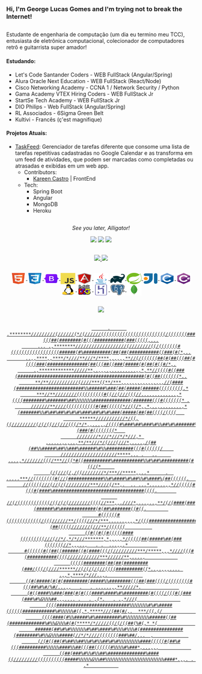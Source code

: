 ### Hi, I'm George Lucas Gomes and I'm trying not to break the Internet!
##
<p> Estudante de engenharia de computação (um dia eu termino meu TCC), entusiasta de eletrônica computacional, colecionador de computadores retrô e guitarrista super amador! </p>

#### Estudando:
- Let's Code Santander Coders - WEB FullStack (Angular/Spring)
- Alura Oracle Next Education - WEB FullStack (React/Node)
- Cisco Networking Academy - CCNA 1 / Network Security / Python
- Gama Academy VTEX Hiring Coders - WEB FullStack Jr
- StartSe Tech Academy - WEB FullStack Jr
- DIO Philips - Web FullStack (Angular/Spring)
- RL Associados - 6Sigma Green Belt
- Kultivi - Francês (ç'est magnifique)

#### Projetos Atuais:
- [TaskFeed](https://github.com/gomesgeorgelucas/TaskFeed): Gerenciador de tarefas diferente que consome uma lista de tarefas repetitivas cadastradas no Google Calendar e as transforma em um feed de atividades, que podem ser marcadas como completadas ou atrasadas e exibidas em um web app.
  - Contributors:
    - [Kareen Castro](https://github.com/kareenketleen) | FrontEnd
  - Tech:
    - Spring Boot
    - Angular
    - MongoDB
    - Heroku
##
<div align="center"><p><em>See you later, Alligator!<em></p></div>
<div align="center">
  <a href="https://www.linkedin.com/in/gomesgeorgelucas/" target="_blank"><img src="https://img.shields.io/badge/-LinkedIn-%230077B5?style=for-the-badge&logo=linkedin&logoColor=white" target="_blank"></a>
  <a href = "mailto:gomes.georgelucas@gmail.com"><img src="https://img.shields.io/badge/-Gmail-%23333?style=for-the-badge&logo=gmail&logoColor=white" target="_blank"></a>
  <a href="https://discord.com/users/George%20Lucas%20Gomes#4182/" target="_blank"><img src="https://img.shields.io/badge/Discord-7289DA?style=for-the-badge&logo=discord&logoColor=white" target="_blank"></a>
  </div>


##

<div align="center">
  <a href="https://github.com/gomesgeorgelucas">
  <img height="180em" src="https://github-readme-stats.vercel.app/api?username=gomesgeorgelucas&show_icons=true&theme=chartreuse-dark&include_all_commits=true&count_private=true"/>
  <img height="180em" src="https://github-readme-stats.vercel.app/api/top-langs/?username=gomesgeorgelucas&layout=compact&langs_count=7&theme=dark"/>  
</div>
 
  ##
  
  <div align="center">
    <img align="center" alt="gomesgeorgelucas-HTML" height="30" width="40" src="https://raw.githubusercontent.com/devicons/devicon/master/icons/html5/html5-original.svg">
    <img align="center" alt="gomesgeorgelucas-CSS" height="30" width="40" src="https://raw.githubusercontent.com/devicons/devicon/master/icons/css3/css3-original.svg">
  <img align="center" alt="gomesgeorgelucas-BS" height="30" width="40" src="https://raw.githubusercontent.com/devicons/devicon/master/icons/bootstrap/bootstrap-original.svg">
   <img align="center" alt="gomesgeorgelucas-JS" height="30" width="40" src="https://raw.githubusercontent.com/devicons/devicon/master/icons/javascript/javascript-original.svg">
   <img align="center" alt="gomesgeorgelucas-Angular" height="30" width="40" src="https://raw.githubusercontent.com/devicons/devicon/master/icons/angularjs/angularjs-original.svg">
   <img align="center" alt="gomesgeorgelucas-Java" height="30" width="40" src="https://raw.githubusercontent.com/devicons/devicon/master/icons/java/java-original.svg">
   <img align="center" alt="gomesgeorgelucas-Gradle" height="30" width="40" src="https://raw.githubusercontent.com/devicons/devicon/master/icons/gradle/gradle-plain.svg">
   <img align="center" alt="gomesgeorgelucas-Spring" height="30" width="40" src="https://raw.githubusercontent.com/devicons/devicon/master/icons/spring/spring-original.svg">
   <img align="center" alt="gomesgeorgelucas-IntelliJ" height="30" width="40" src="https://raw.githubusercontent.com/devicons/devicon/master/icons/intellij/intellij-original.svg">
   <img align="center" alt="gomesgeorgelucas-C" height="30" width="40" src="https://raw.githubusercontent.com/devicons/devicon/master/icons/c/c-original.svg">
   <img align="center" alt="gomesgeorgelucas-CSharp" height="30" width="40" src="https://raw.githubusercontent.com/devicons/devicon/master/icons/csharp/csharp-original.svg">
   <img align="center" alt="gomesgeorgelucas-Linux" height="30" width="40" src="https://raw.githubusercontent.com/devicons/devicon/master/icons/linux/linux-original.svg">
  <img align="center" alt="gomesgeorgelucas-DOS" height="30" width="40" src="https://raw.githubusercontent.com/devicons/devicon/master/icons/msdos/msdos-original.svg">
  <img align="center" alt="gomesgeorgelucas-Heroku" height="30" width="40" src="https://raw.githubusercontent.com/devicons/devicon/master/icons/heroku/heroku-original.svg">
  <img align="center" alt="gomesgeorgelucas-PostgreSQL" height="30" width="40" src="https://raw.githubusercontent.com/devicons/devicon/master/icons/postgresql/postgresql-original.svg">
  <img align="center" alt="gomesgeorgelucas-MongoDB" height="30" width="40" src="https://raw.githubusercontent.com/devicons/devicon/master/icons/mongodb/mongodb-original.svg">
  </div>

  
  
##
  <div align="center">
    <img src="https://raw.githubusercontent.com/gomesgeorgelucas/gomesgeorgelucas/fb383b8a41f857ead079b86328825189cb885b49/github-contribution-grid-snake.svg"/>
  <div>
    
##
    
          .      .********/////////(//////(*/(//////((((((((((((((((((((((((/(((((((###(((##(########(#(((###########(###(((((,...
          ... .,********///////////////////(////////((/(((((((#((((((((((((((((((######(#%##########(##(##(###########((###(#(*,..
           ..,,****,,****/*////**///*/****,,,,,,**//(/((((((##(#(##(((##(#((((###(###############(##(((##((###(#####(#(##(#((#/*,.
          .,*************/////**,.,,,.,.........,,*,**//((((#((###(###############################################(#((##(((((((*..
          **/**///////////(////***((**/***,,,,,,,,,,,,,,,,//(####(#########################%%######%###(##(#####(######(((((((((.*
          ***//**////////((((((((((#((//(///(((//.............,*((((########%#######%##%%%%%%%##############(#######(((#(((((((* .
          ///////**////(((((((((((#(##((((((*//((/*,,*,..,........,*(#######%%#%##%##%#%#%#%###%##%#%#%###(#####(##(##((((/((((   
          ******///////////*/((,((/////////(/(/((//(///(((/*/*,,...,,/((((#%###%##%###%#%%##%#%#######%##%######(###(#((((((((*   
          ////////*///*///*/*///,* ,.....,.,..,**/**///*/(///(///*,....,/(##(##%%#####%##%%###%######%#%%##########(((#((((((/    
          /////////////////////*****... .   ..     ....,*///////(((/***//((*#((##########%###########%%#%##%##########(#((/(*     
          (/(///(/,/((////////*/***//*****,,..*      .  .....***//((((((((#(//(#############%%#%####%#%##%%#%####%(##((((((.      
          //(((((///(//(/(/////////***////(/**,.  .. ...*......,,*//(((((#(((#(####%##################################((((.       
          //(/((((((((((((/((/(/(////////((((//***,,.////*,...,..,**/(/(####(###(######%#%#############(#(##%#######((#((.        
          #((((((#(((((((((((((/(((//////**/((((///*/***......,,,,*/(((#####################(##(((((///////(///**/((((((          
          ((#((#((#(((((####(((((((((///(//*/,*/*///*******,*,,,,,*/(((((##(#####%##(###(((((((//*,,,..,   . .  ...,,.*           
          #((((((#((##((######((#(####(((/(/////////***/*****,,,*////(((#(###########((((////////////***//////**,....,            
          (((((########(##(##(#########(###/(((/(////******//(/(/(/(//((((##########((*..,.,,,.... .,,*,****/*///..,.             
          ((#(#####(#(#(#########(#####%%########(((##(###((((/((((((((#(((##%#%#/%#/...,,   .   . ......,,**/////*.              
          (#((####%%###(###(#(#(((####%####%#%#########(#((((/(((#((###(###%#%&%%%##,,,.... .   . ,(*.   . .,*///(                
          ((((###########################%%%%%%%#%#%#####((((((############%#%%%%%#((,*,*****///(##(#/,.  ***/((.(/               
          ((((####(#%%#####%#%#########%#%%%%%%%%%######((##(#############%#%%&%%%#(#(*****/*/////((/(/((##(%#(,* *(              
          ######(##%#%#%%%%%%#%##%####%#%%%#%%%#(################(########%#%%&%%%#####(//*/*////(((((((###%##/...  ,             
          (/(#((##(#%##%%##%%#%#%%##%#%#%%%%%%%%####(((((#(##%#(((##########%%%%%####%%##(((##((((((#%%%%#%###*,...,,,            
          ((##(###%#%%#%%##%##############%####((/////////((((((((((#####%%%%%&%%##%%%%%%%%%%%%%%%%%%%%%%####*.,,. . .*           

